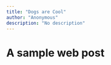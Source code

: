 ```yaml
---
title: "Dogs are Cool"
author: "Anonymous"
description: "No description"
---
```





# A sample web post 

